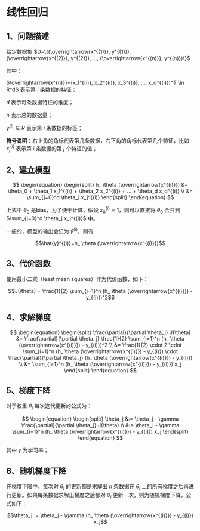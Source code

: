 # 线性回归

## 1、问题描述

给定数据集 $D=\{(\overrightarrow{x^{(1)}}, y^{(1)}), (\overrightarrow{x^{(2)}}, y^{(2)}), ..., (\overrightarrow{x^{(n)}}, y^{(n)})\}$

其中：

$\overrightarrow{x^{(i)}}=(x_1^{(i)}, x_2^{(i)}, x_3^{(i)}, ..., x_d^{(i)})^T \in R^d$ 表示第 $i$ 条数据的特征；

$d$ 表示每条数据特征的维度；

$n$ 表示总的数据量；

$y^{(i)} \in R$ 表示第 $i$ 条数据的标签；

**符号说明**：右上角的角标代表第几条数据，右下角的角标代表第几个特征，比如 $x_j^{(i)}$ 表示第 $i$ 条数据的第 $j$ 个特征的值；

## 2、建立模型

$$
\begin{equation}
\begin{split}   
h_ \theta (\overrightarrow{x^{(i)}}) &= \theta_0 + \theta_1 x_1^{(i)} + \theta_2 x_2^{(i)} + ... + \theta_d x_d^{(i)} \\
&= \sum_{j=0}^d \theta_j x_j^{(i)}
\end{split}
\end{equation}
$$

上式中 $\theta_0$ 是bias，为了便于计算，假设 $x_0^{(i)}=1$，则可以直接将 $\theta_0$ 合并到 $\sum_{j=0}^d \theta_j x_j^{(i)}$ 中。

一般的，模型的输出会记为 $\hat{y}^{(i)}$，则有：

$$\hat{y}^{(i)}=h_ \theta (\overrightarrow{x^{(i)}})$$

## 3、代价函数

使用最小二乘（least mean squares）作为代价函数，如下：

$$J(\theta) = \frac{1}{2} \sum_{i=1}^n (h_ \theta (\overrightarrow{x^{(i)}}) - y_{(i)})^2$$

## 4、求解梯度

$$
\begin{equation}
\begin{split}   
\frac{\partial}{\partial \theta_j} J(\theta) &= \frac{\partial}{\partial \theta_j} \frac{1}{2} \sum_{i=1}^n (h_ \theta (\overrightarrow{x^{(i)}}) - y_{(i)})^2 \\
&= \frac{1}{2} \cdot 2 \cdot \sum_{i=1}^n (h_ \theta (\overrightarrow{x^{(i)}}) - y_{(i)}) \cdot \frac{\partial}{\partial \theta_j} (h_ \theta (\overrightarrow{x^{(i)}}) - y_{(i)}) \\
&= \sum_{i=1}^n (h_ \theta (\overrightarrow{x^{(i)}}) - y_{(i)}) x_j
\end{split}
\end{equation}
$$

## 5、梯度下降

对于权重 $\theta_j$ 每次迭代更新的公式为：

$$
\begin{equation}
\begin{split}   
\theta_j &:= \theta_j - \gamma \frac{\partial}{\partial \theta_j} J(\theta) \\
&:= \theta_j - \gamma \sum_{i=1}^n (h_ \theta (\overrightarrow{x^{(i)}}) - y_{(i)}) x_j
\end{split}
\end{equation}
$$

其中 $\gamma$ 为学习率；

## 6、随机梯度下降

在梯度下降中，每次对 $\theta_j$ 的更新都是求解出 $n$ 条数据在 $\theta_j$ 上的所有梯度之后再进行更新。如果每条数据求解出梯度之后都对 $\theta_j$ 更新一次，则为随机梯度下降，公式如下：

$$\theta_j := \theta_j - \gamma (h_ \theta (\overrightarrow{x^{(i)}}) - y_{(i)}) x_j$$
